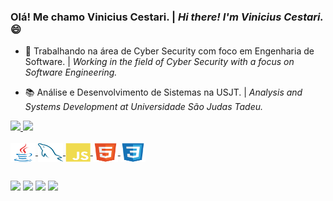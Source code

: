 ### Olá! Me chamo Vinicius Cestari. | *Hi there! I'm Vinicius Cestari.* 😄

- 💼 Trabalhando na área de Cyber Security com foco em Engenharia de Software. | *Working in the field of Cyber Security with a focus on Software Engineering.*

- 📚 Análise e Desenvolvimento de Sistemas na USJT. | *Analysis and Systems Development at Universidade São Judas Tadeu.*

<div>
  <a href="https://github.com/V1nnysx">
  <img height="150em" src="https://github-readme-stats.vercel.app/api?username=V1nnysx&show_icons=true&theme=dark&include_all_commits=true&count_private=true"/>
  <img height="150em" src="https://github-readme-stats.vercel.app/api/top-langs/?username=V1nnysx&layout=compact&langs_count=7&theme=dark"/>
</div>
  
  <div style="display: inline_block"><br>
  <img align="center" alt="Vini-Java" height="30" width="40" src="https://raw.githubusercontent.com/devicons/devicon/master/icons/java/java-original.svg">
  <img align="center" alt="Vini-MySQL" height="30" width="40" src="https://raw.githubusercontent.com/devicons/devicon/master/icons/mysql/mysql-original.svg">
  <img align="center" alt="Vini-Js" height="30" width="40" src="https://raw.githubusercontent.com/devicons/devicon/master/icons/javascript/javascript-plain.svg">
  <img align="center" alt="Vini-HTML" height="30" width="40" src="https://raw.githubusercontent.com/devicons/devicon/master/icons/html5/html5-original.svg">
  <img align="center" alt="Vini-CSS" height="30" width="40" src="https://raw.githubusercontent.com/devicons/devicon/master/icons/css3/css3-original.svg">
  
</div>
  
  ##
  
<div>
  <a href="http://api.whatsapp.com/send?phone=5511915596187&text=Olá,%20vim%20pelo%20GitHub!%20" target="_blank"><img src="https://img.shields.io/badge/WhatsApp-25D366?style=for-the-badge&logo=whatsapp&logoColor=white" target="_blank"></a>
  <a href="https://www.linkedin.com/in/viniscestari" target="_blank"><img src="https://img.shields.io/badge/-LinkedIn-%230077B5?style=for-the-badge&logo=linkedin&logoColor=white" target="_blank"></a> 
  <a href="https://www.instagram.com/v1nny_sc/" target="_blank"><img src="https://img.shields.io/badge/-Instagram-%23E4405F?style=for-the-badge&logo=instagram&logoColor=white" target="_blank"></a>
 	<a href = "mailto:vinicius.scestari@gmail.com"><img src="https://img.shields.io/badge/-Gmail-%23333?style=for-the-badge&logo=gmail&logoColor=white" target="_blank"></a>  
</div>
